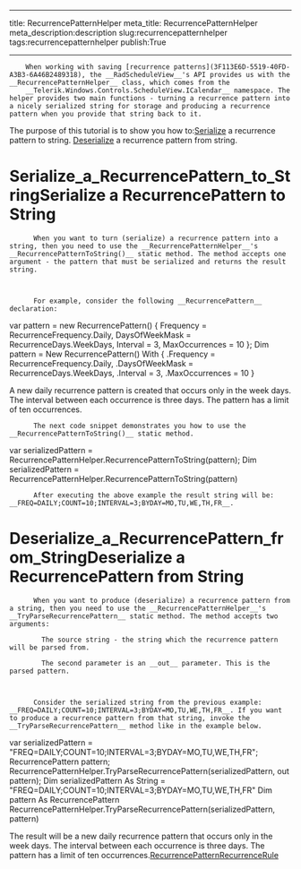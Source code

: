 ___
title: RecurrencePatternHelper
meta_title: RecurrencePatternHelper
meta_description:description
slug:recurrencepatternhelper
tags:recurrencepatternhelper
publish:True
___



        When working with saving [recurrence patterns](3F113E6D-5519-40FD-A3B3-6A46B2489318), the __RadScheduleView__'s API provides us with the __RecurrencePatternHelper__ class, which comes from the
        __Telerik.Windows.Controls.ScheduleView.ICalendar__ namespace. The helper provides two main functions - turning a recurrence pattern into a nicely serialized string for storage and producing a recurrence pattern when you provide that string back to it.
      

The purpose of this tutorial is to show you how to:[Serialize](#Serialize_a_RecurrencePattern_to_String) a recurrence pattern to string.
        [Deserialize](#Deserialize_a_RecurrencePattern_from_String) a recurrence pattern from string.
        

# Serialize_a_RecurrencePattern_to_StringSerialize a RecurrencePattern to String


          When you want to turn (serialize) a recurrence pattern into a string, then you need to use the __RecurrencePatternHelper__'s __RecurrencePatternToString()__ static method. The method accepts one argument - the pattern that must be serialized and returns the result string.
        


          For example, consider the following __RecurrencePattern__ declaration:
        
var pattern = new RecurrencePattern()
{
    Frequency = RecurrenceFrequency.Daily,
    DaysOfWeekMask = RecurrenceDays.WeekDays,
    Interval = 3,
    MaxOccurrences = 10
};
Dim pattern = New RecurrencePattern() With {
    .Frequency = RecurrenceFrequency.Daily,
    .DaysOfWeekMask = RecurrenceDays.WeekDays,
    .Interval = 3,
    .MaxOccurrences = 10
}

A new daily recurrence pattern is created that occurs only in the week days. The interval between each occurrence is three days. The pattern has a limit of ten occurrences.


          The next code snippet demonstrates you how to use the __RecurrencePatternToString()__ static method.
        
var serializedPattern = RecurrencePatternHelper.RecurrencePatternToString(pattern);
Dim serializedPattern = RecurrencePatternHelper.RecurrencePatternToString(pattern)


          After executing the above example the result string will be: __FREQ=DAILY;COUNT=10;INTERVAL=3;BYDAY=MO,TU,WE,TH,FR__.
        

# Deserialize_a_RecurrencePattern_from_StringDeserialize a RecurrencePattern from String


          When you want to produce (deserialize) a recurrence pattern from a string, then you need to use the __RecurrencePatternHelper__'s __TryParseRecurrencePattern__ static method. The method accepts two arguments:
        
            The source string - the string which the recurrence pattern will be parsed from.
          
            The second parameter is an __out__ parameter. This is the parsed pattern.
          


          Consider the serialized string from the previous example: __FREQ=DAILY;COUNT=10;INTERVAL=3;BYDAY=MO,TU,WE,TH,FR__. If you want to produce a recurrence pattern from that string, invoke the __TryParseRecurrencePattern__ method like in the example below.
        
var serializedPattern = "FREQ=DAILY;COUNT=10;INTERVAL=3;BYDAY=MO,TU,WE,TH,FR";
RecurrencePattern pattern;
RecurrencePatternHelper.TryParseRecurrencePattern(serializedPattern, out pattern);
Dim serializedPattern As String = "FREQ=DAILY;COUNT=10;INTERVAL=3;BYDAY=MO,TU,WE,TH,FR"
Dim pattern As RecurrencePattern
RecurrencePatternHelper.TryParseRecurrencePattern(serializedPattern, pattern)

The result will be a new daily recurrence pattern that occurs only in the week days. The interval between each occurrence is three days. The pattern has a limit of ten occurrences.[RecurrencePattern](http://radscheduleview-features-recurrences-recurrencepattern.md)[RecurrenceRule](http://radscheduleview-features-recurrences-recurrencerule.md)
